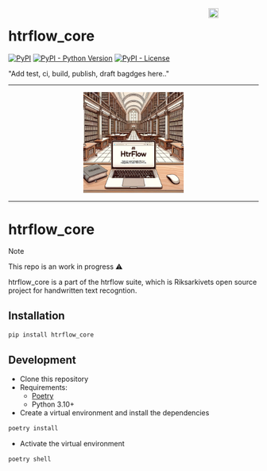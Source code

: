 <img src="https://github.com/Swedish-National-Archives-AI-lab/htrflow_core/blob/main/docs/assets/riks.png?raw=true" width="20%" height="20%" align="right" />

# **htrflow_core**

[![PyPI](https://img.shields.io/pypi/v/htrflow_core?style=flat-square)](https://pypi.python.org/pypi/htrflow_core/)
[![PyPI - Python Version](https://img.shields.io/pypi/pyversions/htrflow_core?style=flat-square)](https://pypi.python.org/pypi/htrflow_core/)
[![PyPI - License](https://img.shields.io/github/license/Swedish-National-Archives-AI-lab/htrflow_core
)](https://pypi.python.org/pypi/htrflow_core/)

"Add test, ci, build, publish, draft bagdges here.."

---

<p align="center">
  <img src="https://github.com/Borg93/htr_gradio_file_placeholder/blob/main/htrflow_background_dalle3.png?raw=true" alt="HTRFLOW Image" width=40%>
</p>

---

# **htrflow_core**

> [!NOTE]  
> This repo is an work in progress ⚠️

htrflow_core is a part of the htrflow suite, which is Riksarkivets open source project for handwritten text recogntion.

## Installation

```sh
pip install htrflow_core
```

## Development

- Clone this repository
- Requirements:
  - [Poetry](https://python-poetry.org/)
  - Python 3.10+
- Create a virtual environment and install the dependencies

```sh
poetry install
```

- Activate the virtual environment

```sh
poetry shell
```
